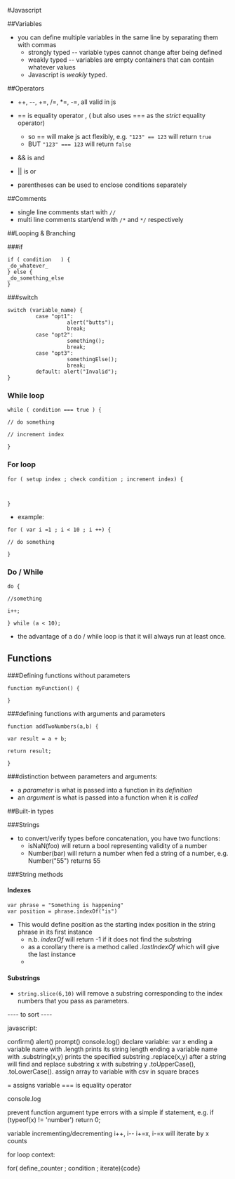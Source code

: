 #Javascript

##Variables

- you can define multiple variables in the same line by separating them with commas
	- strongly typed -- variable types cannot change after being defined
	- weakly typed -- variables are empty containers that can contain whatever values
	- Javascript is *weakly* typed.

##Operators

- ++, --, +=, /=, *=, -=, all valid in js
- == is equality operator , ( but also uses === as the _strict_ equality operator)
	- so == will make js act flexibly,
     e.g. `"123" == 123` will return `true`
    - BUT `"123" === 123` will return `false`

- && is and
- || is or
- parentheses can be used to enclose conditions separately

##Comments
- single line comments start with `//`
- multi line comments start/end with `/*` and `*/` respectively




##Looping & Branching

###if
````
if ( condition   ) {
_do_whatever_
} else {
_do_something_else
}
````
###switch
````
switch (variable_name) {
         case "opt1":
                   alert("butts");
                   break;
         case "opt2":
                   something();
                   break;
         case "opt3":
                   somethingElse();
                   break;
         default: alert("Invalid");
}
````
### While loop
````
while ( condition === true ) {

// do something

// increment index

}
````

### For loop

````
for ( setup index ; check condition ; increment index) {



}
````
- example: 

````
for ( var i =1 ; i < 10 ; i ++) {

// do something

}
````

### Do / While
````
do {

//something

i++;

} while (a < 10);
````


- the advantage of a do / while loop is that it will always run at least once. 


## Functions

###Defining functions without parameters
````
function myFunction() {

}
````

###defining functions with arguments and parameters
````
function addTwoNumbers(a,b) {

var result = a + b;

return result;

}
````
###distinction between parameters and arguments:

- a _parameter_ is what is passed into a function in its *definition*
- an _argument_ is what is passed into a function when it is *called*




##Built-in types

###Strings

- to convert/verify types before concatenation, you have two functions:
	- isNaN(foo) will return a bool representing validity of a number
	- Number(bar) will return a number when fed a string of a number, e.g. Number("55") returns 55



###String methods

#### Indexes

````
var phrase = "Something is happening"
var position = phrase.indexOf("is")
````
- This would define position as the starting index position in the string phrase in its first instance
	- n.b. _indexOf_ will return -1 if it does not find the substring
	- as a corollary there is a method called _.lastIndexOf_ which will give the last instance
	-

#### Substrings
- `string.slice(6,10)` will remove a substring corresponding to the index numbers that you pass as parameters. 


---- to sort ----

javascript:

confirm()
alert()
prompt()
console.log()
declare variable: var x 
ending a variable name with .length prints its string length
ending a variable name with .substring(x,y) prints the specified substring
.replace(x,y) after a string will find and replace substring x with substring y
.toUpperCase(), .toLowerCase().
assign array to variable with csv in square braces

= assigns variable
=== is equality operator

console.log

prevent function argument type errors with a simple if statement, e.g.
if (typeof(x) != 'number') return 0;


variable incrementing/decrementing
i++, i--
i+=x, i-=x will iterate by x counts



for loop context:

for( define_counter ;  condition ; iterate){code}


